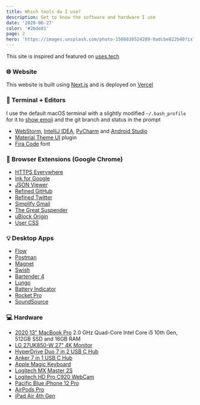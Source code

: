 ```yaml
---
title: Which tools do I use?
description: Get to know the software and hardware I use
date: '2020-06-27'
color: '#26de81'
page: 2
hero: 'https://images.unsplash.com/photo-1508830524289-0adcbe822b40?ixlib=rb-1.2.1&q=80&fm=jpg&crop=entropy&cs=tinysrgb&dl=fabian-grohs-dC6Pb2JdAqs-unsplash.jpg&w=640'
---
```


This site is inspired and featured on [uses.tech](https://uses.tech)

### 🌐  Website

This website is built using [Next.js](https://nextjs.org/) and is deployed on [Vercel](https://vercel.com/)


### 📑  Terminal + Editors

I use the default macOS terminal with a slightly modified `~/.bash_profile` for it to [show emoji](https://dev.to/anthonydelgado/adding-emoji-to-your-terminal-on-osx-9oj) and the git branch and status in the prompt

* [WebStorm](https://www.jetbrains.com/webstorm/), [IntelliJ IDEA](https://www.jetbrains.com/idea/), [PyCharm](https://www.jetbrains.com/pycharm/) and [Android Studio](https://developer.android.com/studio)
* [Material Theme UI](https://plugins.jetbrains.com/plugin/8006-material-theme-ui/) plugin
* [Fira Code](https://github.com/tonsky/FiraCode) font

### 📌  Browser Extensions (Google Chrome)

* [HTTPS Everywhere](https://chrome.google.com/webstore/detail/https-everywhere/gcbommkclmclpchllfjekcdonpmejbdp)
* [Ink for Google](https://chrome.google.com/webstore/detail/ink-for-google/hmanckoiohnlgdommlcckcflkmllobgj)
* [JSON Viewer](https://chrome.google.com/webstore/detail/ink-for-google/hmanckoiohnlgdommlcckcflkmllobgj)
* [Refined GitHub](https://chrome.google.com/webstore/detail/refined-github/hlepfoohegkhhmjieoechaddaejaokhf)
* [Refined Twitter](https://chrome.google.com/webstore/detail/refined-twitter/nlfgmdembofgodcemomfeimamihoknip)
* [Simplify Gmail](https://chrome.google.com/webstore/detail/simplify-gmail/pbmlfaiicoikhdbjagjbglnbfcbcojpj)
* [The Great Suspender](https://chrome.google.com/webstore/detail/the-great-suspender/klbibkeccnjlkjkiokjodocebajanakg)
* [uBlock Origin](https://chrome.google.com/webstore/detail/ublock-origin/cjpalhdlnbpafiamejdnhcphjbkeiagm)
* [User CSS](https://chrome.google.com/webstore/detail/user-css/okpjlejfhacmgjkmknjhadmkdbcldfcb)
<!-- * [Tabliss](https://chrome.google.com/webstore/detail/tabliss-a-beautiful-new-t/hipekcciheckooncpjeljhnekcoolahp) -->

### 💡  Desktop Apps

* [Flow](https://flowapp.info/)
* [Postman](https://www.getpostman.com/)
* [Magnet](https://apps.apple.com/co/app/magnet/id441258766)
* [Swish](https://highlyopinionated.co/swish/)
* [Bartender 4](https://www.macbartender.com/)
* [Lungo](https://sindresorhus.com/lungo)
* [Battery Indicator](https://sindresorhus.com/battery-indicator)
* [Rocket Pro](http://matthewpalmer.net/rocket/)
* [SoundSource](https://rogueamoeba.com/soundsource/)

### 💻  Hardware

* [2020 13" MacBook Pro](https://support.apple.com/kb/SP819) 2.0 GHz Quad-Core Intel Core i5 10th Gen, 512GB SSD and 16GB RAM
* [LG 27UK850-W 27" 4K Monitor](https://amzn.to/33anjOW)
* [HyperDrive Duo 7 in 2 USB C Hub](https://amzn.to/3kTYahM)
* [Anker 7 in 1 USB C Hub](https://amzn.to/3nSY1wZ)
* [Apple Magic Keyboard](https://amzn.to/371l3dV)
* [Logitech MX Master 2S](https://amzn.to/3kO2or6)
* [Logitech HD Pro C920 WebCam](https://amzn.to/372apDI)
* [Pacific Blue iPhone 12 Pro](https://amzn.to/396rFun)
* [AirPods Pro](https://amzn.to/3nRtdwx)
* [iPad Air 4th Gen](https://amzn.to/396fwpp)
